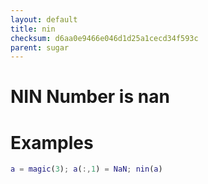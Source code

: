 ```yaml
---
layout: default
title: nin
checksum: d6aa0e9466e046d1d25a1cecd34f593c
parent: sugar
---
```



 
# NIN Number is nan
 
# Examples
```matlab
a = magic(3); a(:,1) = NaN; nin(a)
```
